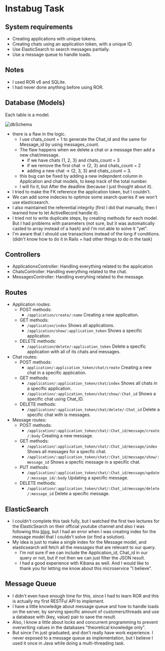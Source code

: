 # Instabug Task #

## System requirements ##
+ Creating applications with unique tokens.
+ Creating chats using an application token, with a unique ID.
+ Use ElasticSearch to search messages partially.
+ Use a message queue to handle loads.

## Notes ##
+ I used ROR v6 and SQLite.
+ I had never done anything before using ROR.

## Database (Models) ##

Each table is a model.

![dbSchema](https://user-images.githubusercontent.com/77211992/150012374-2260b7ed-fe86-48b1-84a4-f1ffd9f4d868.png)


+ there is a flaw in the logic.
    + I use chats_count + 1 to generate the Chat_id and the same for Message_id by using messages_count.
    + The flaw happens when we delete a chat or a message then add a new chat/message.
        + if we have chats {1, 2, 3} and chats_count = 3
        + if we remove the first chat -> {2, 3} and chats_count = 2
        + adding a new chat -> {2, 3, 3} and chats_count = 3.
    + this bug can be fixed by adding a new indepndent column in Application and chat models, to keep track of the total number.
    + I will fix it, but After the deadline (because I just thought about it).
+ I tried to make the FK reference the application token, but I couldn't.
+ We can add some indecies to optimze some search queries if we won't use elasticsearch.
+ I also maintained the referential integrity (first I did that manually, then I learned how to let ActiveRecord handle it).
+ I tried not to write duplicate steps, by creating methods for each model. But I had problems with parameters (not sure, but it was automatically casted to array instead of a hash) and I'm not able to solve it "yet".
+ I'm aware that I should use transactions instead of the long if conditions. (didn't know how to do it in Rails + had other things to do in the task)
## Controllers ##
+ ApplicationsController: Handling everything related to the application
+ ChatsController: Handling everything related to the chat.
+ MessagesController: Handling everyhing related to the message.
## Routes ##
+ Application routes:
    + POST methods:
        + `/application/create/:name` Creating a new application.
    + GET methods:
        + `/application/index` Shows all applications.
        + `/application/show/:application_token` Shows a specific application.
    + DELETE methods:
        + `/application/delete/:application_token` Delete a specific application with all of its chats and messages.
+ Chat routes:
    + POST methods:
        + `application/:application_token/chat/create` Creating a new chat in a specific application.
    + GET methods:
        + `/application/:application_token/chat/index` Shows all chats in a specific application.
        + `/application/:application_token/chat/show/:Chat_id` Shows a specific chat using Chat_ID.
    + DELETE methods: 
        + `/application/:application_token/chat/delete/:Chat_id` Delete a specific chat with is messages.
+ Message routes:
    + POST methods: 
        + `/application/:application_token/chat/:Chat_id/message/create/:body` Creating a new message.
    + GET methods: 
        + `/application/:application_token/chat/:Chat_id/message/index` Shows all messages for a specfic chat.
        + `/application/:application_token/chat/:Chat_id/message/show/:message_id` Shows a specfic message in a specific chat.
    + PUT methods: 
        + `/application/:application_token/chat/:Chat_id/message/update/:message_id/:body` Updating a specific message.
    + DELETE methods: 
        + `/application/:application_token/chat/:Chat_id/message/delete/:message_id` Delete a specific message.

## ElasticSearch ##
+ I couldn't complete this task fully, but I watched the first two lectures for the ElasticSearch on their official youtube channel and also I was following this [blog](https://iridakos.com/programming/2017/12/03/elasticsearch-and-rails-tutorial), but I had an error when I was creating index for the message model that I couldn't solve (or find a solution).
+ My idea is just to make a single index for the Message model, and elasticsearch will fetch all the messages that are relevant to our query.
    + I'm not sure if we can include the Application_id, Chat_id in our query or not, but if not then we can just filter the JSON result.
    + I had a good experience with Kibana as well.
And I would like to thank you for letting me know about this microservice "I believe".
## Message Queue ##
+ I didn't even have enough time for this, since I had to learn ROR and this is actually my first RESTFul API to implement.
+ I have a little knowledge about message queue and how to handle loads on the server, by serving specific amount of customers/threads and use a database with {key, value} pair to save the result.
+ Also, I know a little about locks and concurrent programming to prevent overwriting values in the databases "theoretical knowledge only".
+ But since I'm just graduated, and don't really have work experience. I never exposed to a message queue as implementation, but I believe I used it once in Java while doing a multi-threading task.
